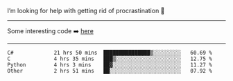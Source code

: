 I’m looking for help with getting rid of procrastination 🤔

-----

Some interesting code :arrow_right: [here](https://github.com/zhen8838/playground)

-----

<!--START_SECTION:waka-->

```text
C#             21 hrs 50 mins  ███████████████▒░░░░░░░░░   60.69 %
C              4 hrs 35 mins   ███▒░░░░░░░░░░░░░░░░░░░░░   12.75 %
Python         4 hrs 3 mins    ██▓░░░░░░░░░░░░░░░░░░░░░░   11.27 %
Other          2 hrs 51 mins   ██░░░░░░░░░░░░░░░░░░░░░░░   07.92 %
```

<!--END_SECTION:waka-->

<!--
**zhen8838/zhen8838** is a ✨ _special_ ✨ repository because its `README.md` (this file) appears on your GitHub profile.

Here are some ideas to get you started:

- 🔭 I’m currently working on ...
- 🌱 I’m currently learning ...
- 👯 I’m looking to collaborate on ...
 ...
- 💬 Ask me about ...
- 📫 How to reach me: ...
- 😄 Pronouns: ...
- ⚡ Fun fact: ...
-->
